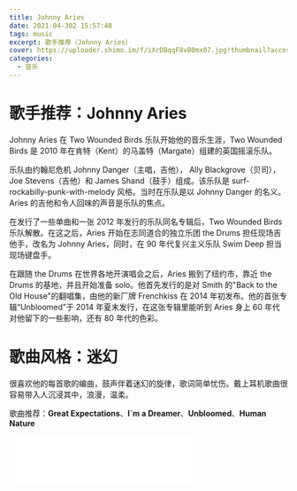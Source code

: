 ```yaml
---
title: Johnny Aries
date: 2021-04-302 15:57:48
tags: music
excerpt: 歌手推荐（Johnny Aries）
cover: https://uploader.shimo.im/f/iXrDBqqF8vB0mx07.jpg!thumbnail?accessToken=eyJhbGciOiJIUzI1NiIsImtpZCI6ImRlZmF1bHQiLCJ0eXAiOiJKV1QifQ.eyJleHAiOjE2MTk3NzM0MzYsImciOiJnOENKd2N0eXh4V0pQcmNwIiwiaWF0IjoxNjE5NzcxNjM2LCJ1IjoxMDAzMzM3Mn0.xdZRIjcE8oBERqwppd9v2L7iWsx6TYVW2_16OeDl-Wc
categories:
  - 音乐
---
```


# 歌手推荐：Johnny Aries

Johnny Aries 在 Two Wounded Birds 乐队开始他的音乐生涯，Two Wounded Birds 是 2010 年在肯特（Kent）的马盖特（Margate）组建的英国摇滚乐队。

乐队由约翰尼危机 Johnny Danger（主唱，吉他）， Ally Blackgrove（贝司），Joe Stevens（吉他）和 James Shand（鼓手）组成。该乐队是 surf-rockabilly-punk-with-melody 风格。当时在乐队是以 Johnny Danger 的名义。Aries 的吉他和令人回味的声音是乐队的焦点。

在发行了一些单曲和一张 2012 年发行的乐队同名专辑后，Two Wounded Birds 乐队解散。在这之后，Aries 开始在志同道合的独立乐团 the Drums 担任现场吉他手，改名为 Johnny Aries，同时，在 90 年代复兴主义乐队 Swim Deep 担当现场键盘手。

在跟随 the Drums 在世界各地开演唱会之后，Aries 搬到了纽约市，靠近 the Drums 的基地，并且开始准备 solo。他首先发行的是对 Smith 的"Back to the Old House"的翻唱集，由他的新厂牌 Frenchkiss 在 2014 年初发布。他的首张专辑“Unbloomed”于 2014 年夏末发行，在这张专辑里能听到 Aries 身上 60 年代对他留下的一些影响，还有 80 年代的色彩。

# 歌曲风格：迷幻

很喜欢他的每首歌的编曲，鼓声伴着迷幻的旋律，歌词简单忧伤。戴上耳机歌曲很容易带入人沉浸其中，浪漫，温柔。

歌曲推荐：**Great Expectations**、**I`m a Dreamer**、**Unbloomed**、**Human Nature**

<iframe frameborder="no" border="0" marginwidth="0" marginheight="0" width=330 height=86 src="//music.163.com/outchain/player?type=2&id=29729012&auto=1&height=66"></iframe>
